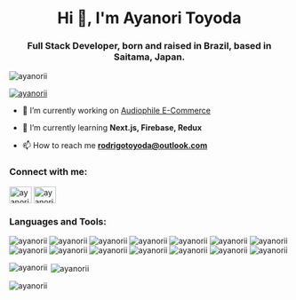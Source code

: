 <h1 align="center">Hi 👋, I'm Ayanori Toyoda</h1>
<h3 align="center">Full Stack Developer, born and raised in Brazil, based in Saitama, Japan.</h3>

<p align="left"> <img src="https://komarev.com/ghpvc/?username=ayanorii&label=Profile%20views&color=0e75b6&style=flat" alt="ayanorii" /> </p>

<p align="left"> <a href="https://github.com/ryo-ma/github-profile-trophy"><img src="https://github-profile-trophy.vercel.app/?username=ayanorii" alt="ayanorii" /></a> </p>

- 🔭 I’m currently working on [Audiophile E-Commerce](https://github.com/AyanorII/audiophile-next-typescript)

- 🌱 I’m currently learning **Next.js, Firebase, Redux**

- 📫 How to reach me **rodrigotoyoda@outlook.com**

<h3 align="left">Connect with me:</h3>
<p align="left">
<a href="https://linkedin.com/in/ayanori-toyoda" target="blank"><img align="center" src="https://raw.githubusercontent.com/rahuldkjain/github-profile-readme-generator/master/src/images/icons/Social/linked-in-alt.svg" alt="ayanori-toyoda" height="30" width="40" /></a>
<a href="https://instagram.com/ayanori.toyoda" target="blank"><img align="center" src="https://raw.githubusercontent.com/rahuldkjain/github-profile-readme-generator/master/src/images/icons/Social/instagram.svg" alt="ayanori.toyoda" height="30" width="40" /></a>
</p>

<h3 align="left">Languages and Tools:</h3>

<p>
  <img src="https://img.shields.io/badge/JavaScript-F7DF1E?style=for-the-badge&logo=javascript&logoColor=black" alt="ayanorii" />
  <img src="https://img.shields.io/badge/HTML5-E34F26?style=for-the-badge&logo=html5&logoColor=white" alt="ayanorii" />
  <img src="https://img.shields.io/badge/CSS3-1572B6?style=for-the-badge&logo=css3&logoColor=white" alt="ayanorii" />
  <img src="https://img.shields.io/badge/Python-3776AB?style=for-the-badge&logo=python&logoColor=white" alt="ayanorii" />
  <img src="https://img.shields.io/badge/TypeScript-007ACC?style=for-the-badge&logo=typescript&logoColor=white" alt="ayanorii" />
  <img src="https://img.shields.io/badge/Ruby-CC342D?style=for-the-badge&logo=ruby&logoColor=white" alt="ayanorii" />
  <img src="https://img.shields.io/badge/React-20232A?style=for-the-badge&logo=react&logoColor=61DAFB" alt="ayanorii" />
  <img src="https://img.shields.io/badge/styled--components-DB7093?style=for-the-badge&logo=styled-components&logoColor=white" alt="ayanorii" />
  <img src="https://img.shields.io/badge/React_Router-CA4245?style=for-the-badge&logo=react-router&logoColor=white" alt="ayanorii" />
  <img src="https://img.shields.io/badge/Ruby_on_Rails-CC0000?style=for-the-badge&logo=ruby-on-rails&logoColor=white" alt="ayanorii" />
  <img src="https://img.shields.io/badge/PostgreSQL-316192?style=for-the-badge&logo=postgresql&logoColor=white" alt="ayanorii" />
  <img src="https://img.shields.io/badge/MongoDB-4EA94B?style=for-the-badge&logo=mongodb&logoColor=white" alt="ayanorii" />
  <img src="https://img.shields.io/badge/Visual_Studio_Code-0078D4?style=for-the-badge&logo=visual%20studio%20code&logoColor=white" alt="ayanorii" />
  <img src="https://img.shields.io/badge/GIT-E44C30?style=for-the-badge&logo=git&logoColor=white" alt="ayanorii" />
</p>

<p><img align="left" src="https://github-readme-stats.vercel.app/api/top-langs?username=ayanorii&show_icons=true&locale=en&layout=compact" alt="ayanorii" /></p>

<p>&nbsp;<img align="center" src="https://github-readme-stats.vercel.app/api?username=ayanorii&show_icons=true&locale=en" alt="ayanorii" /></p>

<p><img align="center" src="https://github-readme-streak-stats.herokuapp.com/?user=ayanorii&" alt="ayanorii" /></p>
